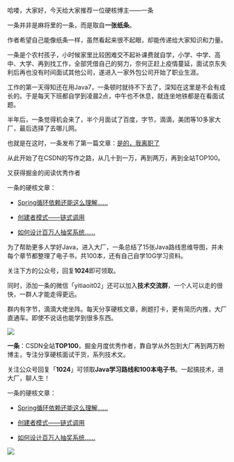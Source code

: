 哈喽，大家好，今天给大家推荐一位硬核博主——一条

一条并非是麻将里的一条，而是取自**一张纸条**。

作者希望自己能像纸条一样，虽然看起来很不起眼，却能传递给大家知识和力量。

一条是个农村孩子，小时候家里比较困难交不起补课费就自学，小学、中学、高中、大学、再到找工作，全部凭借自己的努力，奈何正赶上疫情蔓延，面试京东失利后再也没有时间面试其他公司，遂进入一家外包公司开始了职业生涯。

工作的第一天得知还在用Java7，一条顿时就待不下去了，深知在这里是不会有成长的。于是每天下班都自学到凌晨2点，中午也不休息，就连坐地铁都是在看面试题。

半年后，一条觉得机会来了，半个月面试了百度，字节，滴滴，美团等10多家大厂，最后选择了去哪儿网。

也就是在这时，一条发布了第一篇文章：[是的，我离职了](https://mp.weixin.qq.com/s/4lFmc09yZ6y70xGD2J80ng)

从此开始了在CSDN的写作之路，从几十到一万，再到两万，再到全站TOP100。



又获得掘金的阅读优秀作者

一条的硬核文章：

- [Spring循环依赖还能这么理解……](https://mp.weixin.qq.com/s/YbR7h0DxdIqj18iHOvylvQ)

- [创建者模式——链式调用](https://mp.weixin.qq.com/s/StgCIiyF4zZ636HLNsjaig)

- [如何设计百万人抽奖系统……](https://mp.weixin.qq.com/s/4OqYCnEV3xTmXYGT2w7ltg)

为了帮助更多人学好Java，进入大厂，一条总结了15张Java路线思维导图，并未每个章节都整理了电子书，共100本，还有自己自学10G学习资料。

关注下方的公众号，回复**1024**即可领取。





同时，添加一条的微信「yitiaoit02」还可以加入**技术交流群**，一个人可以走的很快，一群人才能走得更远。

群内有字节，滴滴大佬坐阵。每天分享硬核文章，刷题打卡，更有简历内推，大厂直通车。即使不说话也能学到很多东西。

![](https://yitiaoit.oss-cn-beijing.aliyuncs.com/img/WechatIMG175.jpeg)





**一条**：CSDN全站**TOP100**，掘金月度优秀作者，靠自学从外包到大厂再到两万粉博主，专注分享硬核面试干货，系列技术文。

关注公众号回复「**1024**」可领取**Java学习路线和100本电子书**。一起搞技术，进大厂，聊人生！

一条的硬核文章：

- [Spring循环依赖还能这么理解……](https://mp.weixin.qq.com/s/YbR7h0DxdIqj18iHOvylvQ)

- [创建者模式——链式调用](https://mp.weixin.qq.com/s/StgCIiyF4zZ636HLNsjaig)

- [如何设计百万人抽奖系统……](https://mp.weixin.qq.com/s/4OqYCnEV3xTmXYGT2w7ltg)

![](https://yitiaoit.oss-cn-beijing.aliyuncs.com/img/image-20221015232651353.png)
